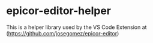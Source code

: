 # epicor-editor-helper
This is a helper library used by the VS Code Extension at (https://github.com/josegomez/epicor-editor)
